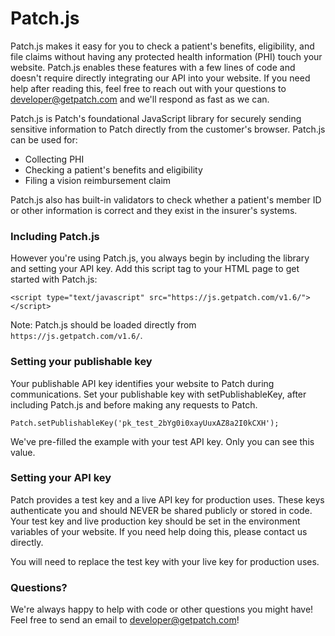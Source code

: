 # Patch.js

Patch.js makes it easy for you to check a patient's benefits, eligibility, and file claims without having any protected health information (PHI) touch your website. Patch.js enables these features with a few lines of code and doesn't require directly integrating our API into your website. If you need help after reading this, feel free to reach out with your questions to developer@getpatch.com and we'll respond as fast as we can. 


Patch.js is Patch's foundational JavaScript library for securely sending sensitive information to Patch directly from the customer's browser. Patch.js can be used for:

- Collecting PHI
- Checking a patient's benefits and eligibility
- Filing a vision reimbursement claim

Patch.js also has built-in validators to check whether a patient's member ID or other information is correct and they exist in the insurer's systems. 

### Including Patch.js

However you're using Patch.js, you always begin by including the library and setting your API key. Add this script tag to your HTML page to get started with Patch.js:

```<script type="text/javascript" src="https://js.getpatch.com/v1.6/"></script>```

Note: Patch.js should be loaded directly from ```https://js.getpatch.com/v1.6/```.

### Setting your publishable key

Your publishable API key identifies your website to Patch during communications. Set your publishable key with setPublishableKey, after including Patch.js and before making any requests to Patch.

```Patch.setPublishableKey('pk_test_2bYg0i0xayUuxAZ8a2I0kCXH'); ```

We've pre-filled the example with your test API key. Only you can see this value.

### Setting your API key

Patch provides a test key and a live API key for production uses. These keys authenticate you and should NEVER be shared publicly or stored in code. Your test key and live production key should be set in the environment variables of your website. If you need help doing this, please contact us directly. 

You will need to replace the test key with your live key for production uses. 


### Questions?

We're always happy to help with code or other questions you might have! Feel free to send an email to developer@getpatch.com!
